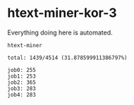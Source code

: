 # htext-miner-kor-3

Everything doing here is automated.

```
htext-miner

total: 1439/4514 (31.878599911386797%)

job0: 255
job1: 253
job2: 365
job3: 283
job4: 283
```